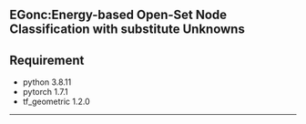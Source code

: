 **EGonc:Energy-based Open-Set Node Classification with substitute Unknowns**
---
**Requirement**
---
- python 3.8.11
- pytorch 1.7.1
- tf_geometric 1.2.0
---

